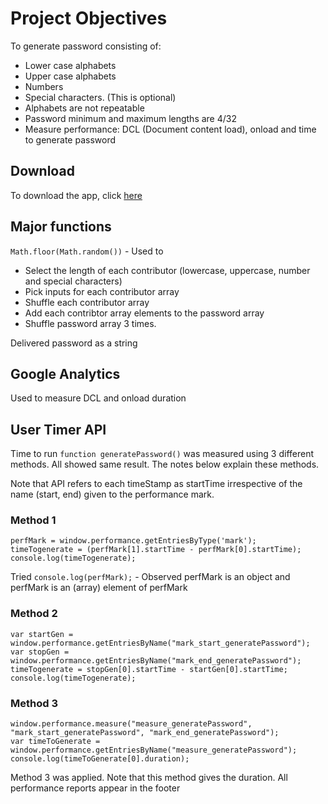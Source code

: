 # Project Objectives
To generate password consisting of:
- Lower case alphabets
- Upper case alphabets
- Numbers
- Special characters. (This is optional)
- Alphabets are not repeatable
- Password minimum and maximum lengths are 4/32
- Measure performance: DCL (Document content load), onload and time to generate password

## Download
To download the app, click [here]( https://adabonyan.github.io/generate-password/ )

## Major functions
`Math.floor(Math.random())` - Used to 
- Select the length of each contributor (lowercase, uppercase, number and special characters)
- Pick inputs for each contributor array
- Shuffle each contributor array
- Add each contribtor array elements to the password array
- Shuffle password array 3 times.

Delivered password as a string

## Google Analytics
Used to measure DCL and onload duration

## User Timer API
Time to run `function generatePassword()` was measured using 3 different methods. All showed same result. The notes below explain these methods.

Note that API refers to each timeStamp as startTime irrespective of the name (start, end) given to the performance mark. 
  
### Method 1
```
perfMark = window.performance.getEntriesByType('mark');
timeTogenerate = (perfMark[1].startTime - perfMark[0].startTime);
console.log(timeTogenerate);
```

Tried `console.log(perfMark);` - Observed perfMark is an object and perfMark is an (array) element of perfMark

### Method 2
```
var startGen = window.performance.getEntriesByName("mark_start_generatePassword");
var stopGen = window.performance.getEntriesByName("mark_end_generatePassword");
timeTogenerate = stopGen[0].startTime - startGen[0].startTime;
console.log(timeTogenerate);
```

### Method 3
```
window.performance.measure("measure_generatePassword", "mark_start_generatePassword", "mark_end_generatePassword");
var timeToGenerate = window.performance.getEntriesByName("measure_generatePassword");
console.log(timeToGenerate[0].duration);
```

Method 3 was applied. Note that this method gives the duration.
All performance reports appear in the footer